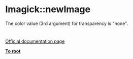 # Imagick::newImage




<div class="phpcode"><span class="html">
The color value (3rd argument) for transparency is &quot;none&quot;.</span>
</div>
  

#

[Official documentation page](https://www.php.net/manual/en/imagick.newimage.php)

**[To root](/README.md)**